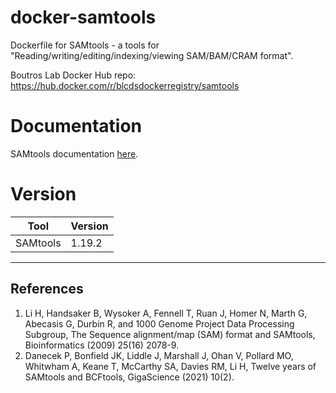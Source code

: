 # docker-samtools
Dockerfile for SAMtools - a tools for "Reading/writing/editing/indexing/viewing SAM/BAM/CRAM format".

Boutros Lab Docker Hub repo: https://hub.docker.com/r/blcdsdockerregistry/samtools

# Documentation
SAMtools documentation [here](http://www.htslib.org/doc/samtools.html).

# Version
| Tool | Version |
|------|---------|
|SAMtools| 1.19.2  |


---

## References

1. Li H, Handsaker B, Wysoker A, Fennell T, Ruan J, Homer N, Marth G, Abecasis G, Durbin R, and 1000 Genome Project Data Processing Subgroup, The Sequence alignment/map (SAM) format and SAMtools, Bioinformatics (2009) 25(16) 2078-9.
2. Danecek P, Bonfield JK, Liddle J, Marshall J, Ohan V, Pollard MO, Whitwham A, Keane T, McCarthy SA, Davies RM, Li H, Twelve years of SAMtools and BCFtools, GigaScience (2021) 10(2).
